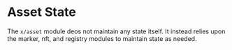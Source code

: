 # Asset State

The `x/asset` module deos not maintain any state itself. It instead relies upon the marker, nft, and registry modules to maintain state as needed.

